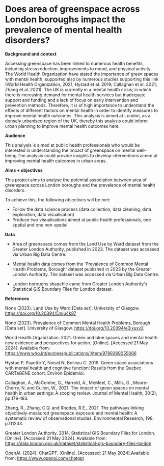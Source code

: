 # Does area of greenspace across London boroughs impact the prevalence of mental health disorders?


**Background and context**

Accessing greenspace has been linked to numerous health benefits, including stress reduction, improvements to mood, and physical activity. The World Health Organization have stated the importance of green spaces with mental health, supported also by numerous studies supporting this link (World Health Organization, 2021; Hystad et al. 2019; Callaghan et al. 2021; Zhang et al. 2021). The UK is currently in a mental health crisis, in which there is increasing demand for mental health services but inadequate support and funding and a lack of focus on early intervention and prevention methods. Therefore, it is of high importance to understand the effects of different factors on mental health in order to identify measures to improve mental health outcomes. This analysis is aimed at London, as a densely urbanised region of the UK, thereby this analysis could inform urban planning to improve mental health outcomes here.

**Audience**

This analysis is aimed at public health professionals who would be interested in understanding the impact of greenspace on mental well-being.The analysis could provide insights to develop interventions aimed at improving mental health outcomes in urban areas.


**Aims + objectives**

This project aims to analyse the potential association between area of greenspace across London boroughs and the prevalence of mental health disorders. 

  To achieve this, the following objectives will be met:
- Follow the data science process (data collection, data cleaning, data exploration, data visualisation)
- Produce two visualisations aimed at public health professionals, one spatial and one non-spatial


**Data**

- Area of greenspace comes from the Land Use by Ward dataset from the Greater London Authority, published in 2023. The dataset was accessed via Urban Big Data Centre.

- Mental health data comes from the 'Prevalence of Common Mental Health Problems, Borough' dataset published in 2023 by the Greater London Authority. The dataset was accessed via Urban Big Data Centre.

- London boroughs shapefile came from Greater London Authority's Statistical GIS Boundary Files for London dataset. 




**References**

None (2023). Land Use by Ward [Data set]. University of Glasgow. https://doi.org/10.20394/5mju4k87

None (2023). Prevalence of Common Mental Health Problems, Borough [Data set]. University of Glasgow. https://doi.org/10.20394/e3ixuxv2

World Health Organization. 2021. Green and blue spaces and mental health: new evidence and perspectives for action. [Online]. [Accessed 21 May 2024]. Available from: https://www.who.int/europe/publications/i/item/9789289055666

Hystad P, Payette Y, Noisel N, Boileau C. 2019. Green space associations with mental health and cognitive function: Results from the Quebec CARTaGENE cohort. Environ Epidemiol. 

Callaghan, A., McCombe, G., Harrold, A., McMeel, C., Mills, G., Moore-Cherry, N. and Cullen, W., 2021. The impact of green spaces on mental health in urban settings: A scoping review. Journal of Mental Health, 30(2), pp.179-193.

Zhang, R., Zhang, C.Q. and Rhodes, R.E., 2021. The pathways linking objectively-measured greenspace exposure and mental health: A systematic review of observational studies. Environmental Research, 198, p.111233.

Greater London Authority. 2014. Statistical GIS Boundary Files for London. [Online]. [Accessed 21 May 2024]. Available from: https://data.london.gov.uk/dataset/statistical-gis-boundary-files-london

OpenAI. (2024). ChatGPT. [Online]. [Accessed: 21 May 2024].Available from: https://www.openai.com/chatgpt 

